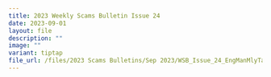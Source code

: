 ```yaml
---
title: 2023 Weekly Scams Bulletin Issue 24
date: 2023-09-01
layout: file
description: ""
image: ""
variant: tiptap
file_url: /files/2023 Scams Bulletins/Sep 2023/WSB_Issue_24_EngManMlyTam.pdf
---
```

